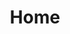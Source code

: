---
title: Home
hide_title: true
sections:
  - section_id: about
    type: section_content
    title: About
    content: >-
      I'm currently looking for work. [This is my CV](https://www.linkedin.com/in/davidrgparr/detail/overlay-view/urn:li:fsd_profileTreasuryMedia:(ACoAAAQa7T0BRFoSIO-RfqdA_aAWQI3W5R-XXDg,1589817571409)/).

      I am involved in a lot of R community things. For [SatRdays](https://satrdays.org/) I built, maintain and deploy the [SatRdays Conference website template](https://github.com/satRdays/satRday_site_template). I have also run SatRdays in Cardiff in [2018](https://cardiff2018.satrdays.org/) and [2019](https://cardiff2019.satrdays.org/). I help run the [Cardiff R User Group](https://www.meetup.com/Cardiff-R-User-Group/), which has run multiple hackathons supporting [Trans Day of Rememberance](https://github.com/CaRdiffR/tdor/commits/master) and has been regularly working on [Tidy Tuesdays projects](https://github.com/CaRdiffR/tidy_thursdays). 

      I also work in Python, and regularly attend [PyData Cardiff](https://www.meetup.com/PyData-Cardiff-Meetup/) and [PyData Bristol](https://www.meetup.com/PyData-Bristol/), where I have also given my talk on using [AWS Lambda for Data Science](https://github.com/DaveParr/snakes_and_lambdas).

      I've worked on big data problems for Sorenson media, on energy management software for RUMM and Surple, and been a consultant at Locke Data. Check my [LinkedIn page](https://www.linkedin.com/in/davidrgparr/) for all that professional stuff.


    actions:
      - label: Contact Me
        url: /contact
        type: button
layout: advanced
---